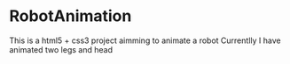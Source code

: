 # RobotAnimation
This is a html5 + css3 project aimming to animate a robot
Currentlly I have animated two legs and head 
